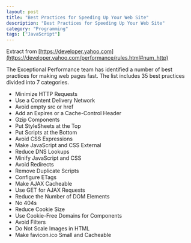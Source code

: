 ```yaml
---
layout: post
title: "Best Practices for Speeding Up Your Web Site"
description: "Best Practices for Speeding Up Your Web Site"
category: "Programming"
tags: ["JavaScript"]
---
```


Extract from [https://developer.yahoo.com](https://developer.yahoo.com/performance/rules.html#num_http)

The Exceptional Performance team has identified a number of best practices for making web pages fast. The list includes 35 best practices divided into 7 categories.


- Minimize HTTP Requests
- Use a Content Delivery Network
- Avoid empty src or href
- Add an Expires or a Cache-Control Header
- Gzip Components
- Put StyleSheets at the Top
- Put Scripts at the Bottom
- Avoid CSS Expressions
- Make JavaScript and CSS External
- Reduce DNS Lookups
- Minify JavaScript and CSS
- Avoid Redirects
- Remove Duplicate Scripts
- Configure ETags
- Make AJAX Cacheable
- Use GET for AJAX Requests
- Reduce the Number of DOM Elements
- No 404s
- Reduce Cookie Size
- Use Cookie-Free Domains for Components
- Avoid Filters
- Do Not Scale Images in HTML
- Make favicon.ico Small and Cacheable